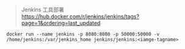 > Jenkins 工具部署   
> https://hub.docker.com/r/jenkins/jenkins/tags?page=1&ordering=last_updated

```shell
docker run --name jenkins -p 8080:8080 -p 50000:50000 -v /home/jenkins:/var/jenkins_home jenkins/jenkins:<iamge-tagname>
```

